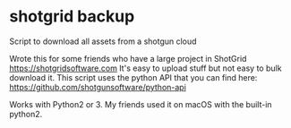 # shotgrid backup
Script to download all assets from a shotgun cloud

Wrote this for some friends who have a large project in ShotGrid https://shotgridsoftware.com
It's easy to upload stuff but not easy to bulk download it.
This script uses the python API that you can find here: https://github.com/shotgunsoftware/python-api

Works with Python2 or 3.
My friends used it on macOS with the built-in python2.
